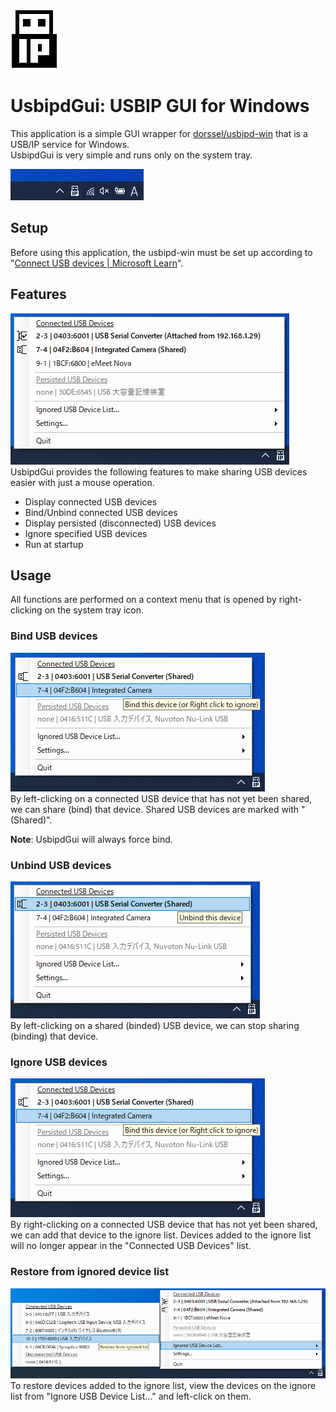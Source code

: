 ![](images/UsbipdGuiIcon.png)

# UsbipdGui: USBIP GUI for Windows
This application is a simple GUI wrapper for [dorssel/usbipd-win](https://github.com/dorssel/usbipd-win) that is a USB/IP service for Windows.  
UsbipdGui is very simple and runs only on the system tray.

![](images/Screenshot_SystemTrayIcon.png)

## Setup
Before using this application, the usbipd-win must be set up according to "[Connect USB devices | Microsoft Learn](https://learn.microsoft.com/en-us/windows/wsl/connect-usb)".

## Features
![](images/Screenshot_ContextMenuOpen.png)  
UsbipdGui provides the following features to make sharing USB devices easier with just a mouse operation.

- Display connected USB devices
- Bind/Unbind connected USB devices
- Display persisted (disconnected) USB devices
- Ignore specified USB devices
- Run at startup

## Usage
All functions are performed on a context menu that is opened by right-clicking on the system tray icon.

### Bind USB devices
![](images/Screenshot_BindDevice.png)  
By left-clicking on a connected USB device that has not yet been shared, we can share (bind) that device.
Shared USB devices are marked with "(Shared)".  

**Note**: UsbipdGui will always force bind.

### Unbind USB devices
![](images/Screenshot_UnbindDevice.png)  
By left-clicking on a shared (binded) USB device, we can stop sharing (binding) that device.

### Ignore USB devices
![](images/Screenshot_BindDevice.png)  
By right-clicking on a connected USB device that has not yet been shared, we can add that device to the ignore list.
Devices added to the ignore list will no longer appear in the "Connected USB Devices" list.

### Restore from ignored device list
![](images/Screenshot_IgnoredDeviceList.png)  
To restore devices added to the ignore list, view the devices on the ignore list from "Ignore USB Device List..." and left-click on them.
